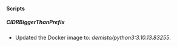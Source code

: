 
#### Scripts

##### CIDRBiggerThanPrefix
- Updated the Docker image to: *demisto/python3:3.10.13.83255*.



